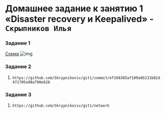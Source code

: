 # Домашнее задание к занятию 1 «Disaster recovery и Keepalived» - `Скрыпников Илья`


### Задание 1

[Схема](hsrp_hw.pkt)
![img](hw1-1.png)

### Задание 2

1. `https://github.com/Skrypnikoviv/git1/commit/ef168365af109a8b131b82d471705a98a798e628`

### Задание 3

1. `https://github.com/Skrypnikoviv/git1/network`

